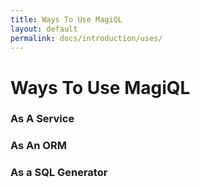 ```yaml
---
title: Ways To Use MagiQL
layout: default
permalink: docs/introduction/uses/
---
```


Ways To Use MagiQL
=======

### As A Service

### As An ORM

### As a SQL Generator
